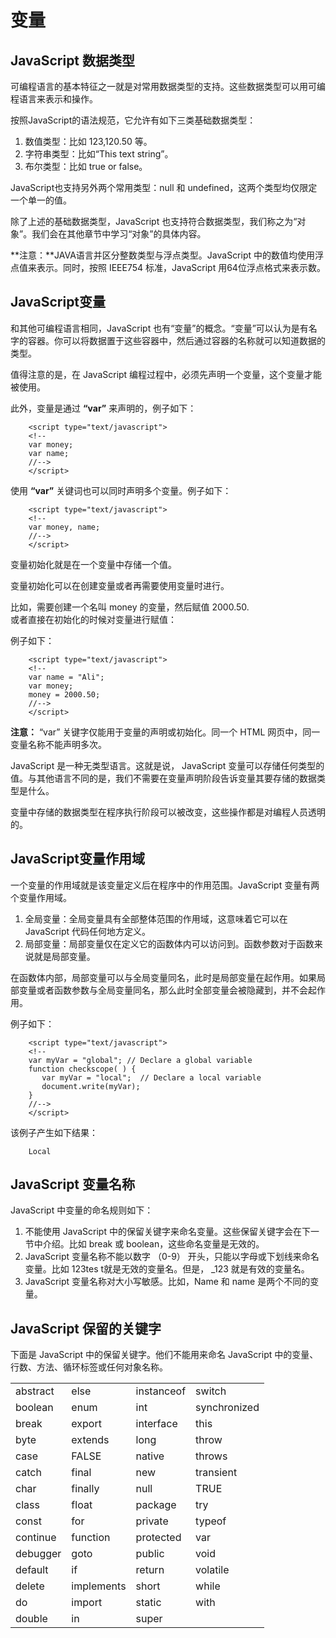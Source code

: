 # 变量

## JavaScript 数据类型

可编程语言的基本特征之一就是对常用数据类型的支持。这些数据类型可以用可编程语言来表示和操作。  

按照JavaScript的语法规范，它允许有如下三类基础数据类型：  

1. 数值类型：比如 123,120.50 等。  
2. 字符串类型：比如“This text string”。  
3. 布尔类型：比如 true or false。
  
JavaScript也支持另外两个常用类型：null 和 undefined，这两个类型均仅限定一个单一的值。  

除了上述的基础数据类型，JavaScript 也支持符合数据类型，我们称之为“对象”。我们会在其他章节中学习“对象”的具体内容。  

**注意：**JAVA语言并区分整数类型与浮点类型。JavaScript 中的数值均使用浮点值来表示。同时，按照 IEEE754 标准，JavaScript 用64位浮点格式来表示数。  

## JavaScript变量

和其他可编程语言相同，JavaScript 也有“变量”的概念。“变量”可以认为是有名字的容器。你可以将数据置于这些容器中，然后通过容器的名称就可以知道数据的类型。  

值得注意的是，在 JavaScript 编程过程中，必须先声明一个变量，这个变量才能被使用。  

此外，变量是通过 **“var”** 来声明的，例子如下：  

```
    <script type="text/javascript">
    <!--
    var money;
    var name;
    //-->
    </script>
```

使用 **“var”** 关键词也可以同时声明多个变量。例子如下：  

```
    <script type="text/javascript">
    <!--
    var money, name;
    //-->
    </script>
```
    
变量初始化就是在一个变量中存储一个值。  

变量初始化可以在创建变量或者再需要使用变量时进行。  

比如，需要创建一个名叫 money 的变量，然后赋值 2000.50.  
或者直接在初始化的时候对变量进行赋值：  

例子如下：  

```
    <script type="text/javascript">
    <!--
    var name = "Ali";
    var money;
    money = 2000.50;
    //-->
    </script>
```

**注意：** “var” 关键字仅能用于变量的声明或初始化。同一个 HTML 网页中，同一变量名称不能声明多次。 
 
JavaScript 是一种无类型语言。这就是说， JavaScript 变量可以存储任何类型的值。与其他语言不同的是，我们不需要在变量声明阶段告诉变量其要存储的数据类型是什么。  

变量中存储的数据类型在程序执行阶段可以被改变，这些操作都是对编程人员透明的。 
 
## JavaScript变量作用域

一个变量的作用域就是该变量定义后在程序中的作用范围。JavaScript 变量有两个变量作用域。  

1.	全局变量：全局变量具有全部整体范围的作用域，这意味着它可以在 JavaScript 代码任何地方定义。  
2.	局部变量：局部变量仅在定义它的函数体内可以访问到。函数参数对于函数来说就是局部变量。  

在函数体内部，局部变量可以与全局变量同名，此时是局部变量在起作用。如果局部变量或者函数参数与全局变量同名，那么此时全部变量会被隐藏到，并不会起作用。  

例子如下：  

```
    <script type="text/javascript">
    <!--
    var myVar = "global"; // Declare a global variable
    function checkscope( ) {
       var myVar = "local";  // Declare a local variable
       document.write(myVar);
    }
    //-->
    </script>
```
    
该例子产生如下结果：

```  
    Local
```

## JavaScript 变量名称

JavaScript 中变量的命名规则如下：  

1. 不能使用 JavaScript 中的保留关键字来命名变量。这些保留关键字会在下一节中介绍。比如 break 或 boolean，这些命名变量是无效的。
2. JavaScript 变量名称不能以数字 （0-9） 开头，只能以字母或下划线来命名变量。比如 123tes t就是无效的变量名。但是， _123 就是有效的变量名。
3. JavaScript 变量名称对大小写敏感。比如，Name 和 name 是两个不同的变量。

## JavaScript 保留的关键字

下面是 JavaScript 中的保留关键字。他们不能用来命名 JavaScript 中的变量、行数、方法、循环标签或任何对象名称。  

  
<table>
   <tr>
      <td>abstract</td>
      <td>else</td>
      <td>instanceof</td>
      <td>switch</td>
   </tr>
   <tr>
      <td>boolean</td>
      <td>enum</td>
      <td>int</td>
      <td>synchronized</td>
   </tr>
   <tr>
      <td>break</td>
      <td>export</td>
      <td>interface</td>
      <td>this</td>
   </tr>
   <tr>
      <td>byte</td>
      <td>extends</td>
      <td>long</td>
      <td>throw</td>
   </tr>
   <tr>
      <td>case</td>
      <td>FALSE</td>
      <td>native</td>
      <td>throws</td>
   </tr>
   <tr>
      <td>catch</td>
      <td>final</td>
      <td>new</td>
      <td>transient</td>
   </tr>
   <tr>
      <td>char</td>
      <td>finally</td>
      <td>null</td>
      <td>TRUE</td>
   </tr>
   <tr>
      <td>class</td>
      <td>float</td>
      <td>package</td>
      <td>try</td>
   </tr>
   <tr>
      <td>const</td>
      <td>for</td>
      <td>private</td>
      <td>typeof</td>
   </tr>
   <tr>
      <td>continue</td>
      <td>function</td>
      <td>protected</td>
      <td>var</td>
   </tr>
   <tr>
      <td>debugger</td>
      <td>goto</td>
      <td>public</td>
      <td>void</td>
   </tr>
   <tr>
      <td>default</td>
      <td>if</td>
      <td>return</td>
      <td>volatile</td>
   </tr>
   <tr>
      <td>delete</td>
      <td>implements</td>
      <td>short</td>
      <td>while</td>
   </tr>
   <tr>
      <td>do</td>
      <td>import</td>
      <td>static</td>
      <td>with</td>
   </tr>
   <tr>
      <td>double</td>
      <td>in</td>
      <td>super</td>
      <td></td>
   </tr>

</table>